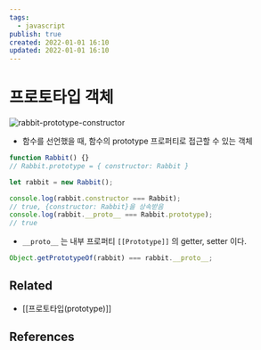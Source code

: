 ```yaml
---
tags:
  - javascript
publish: true
created: 2022-01-01 16:10
updated: 2022-01-01 16:10
---
```


# 프로토타입 객체

![rabbit-prototype-constructor](https://ko.javascript.info/article/function-prototype/rabbit-prototype-constructor.svg)

- 함수를 선언했을 때, 함수의 prototype 프로퍼티로 접근할 수 있는 객체

```js
function Rabbit() {}
// Rabbit.prototype = { constructor: Rabbit }

let rabbit = new Rabbit();

console.log(rabbit.constructor === Rabbit);
// true, {constructor: Rabbit}을 상속받음
console.log(rabbit.__proto__ === Rabbit.prototype);
// true
```

- `__proto__` 는 내부 프로퍼티 `[[Prototype]]` 의 getter, setter 이다.

```js
Object.getPrototypeOf(rabbit) === rabbit.__proto__;
```

## Related

- [[프로토타입(prototype)]]

## References
